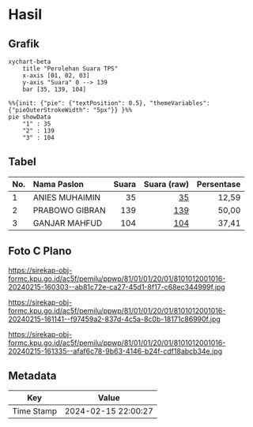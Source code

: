 # Hasil

## Grafik

```mermaid
xychart-beta
    title "Perolehan Suara TPS"
    x-axis [01, 02, 03]
    y-axis "Suara" 0 --> 139
    bar [35, 139, 104]
```

```mermaid
%%{init: {"pie": {"textPosition": 0.5}, "themeVariables": {"pieOuterStrokeWidth": "5px"}} }%%
pie showData
    "1" : 35
    "2" : 139
    "3" : 104
```

## Tabel

| No. | Nama Paslon    | Suara | Suara (raw) | Persentase |
|:--- |:-------------- | -----:| -----------:| ----------:|
| 1   | ANIES MUHAIMIN | 35    | [35][p-1]   | 12,59      |
| 2   | PRABOWO GIBRAN | 139   | [139][p-2]  | 50,00      |
| 3   | GANJAR MAHFUD  | 104   | [104][p-3]  | 37,41      |


[p-1]: https://github.com/gigit-pemilu/pemilu-2024-81-maluku/blob/main/pilpres/hitung-suara/sub/81-maluku/sub/01-maluku-tengah/sub/01-amahai/sub/2001-tamilouw/sub/016-tps/sub/paslon-1.txt
[p-2]: https://github.com/gigit-pemilu/pemilu-2024-81-maluku/blob/main/pilpres/hitung-suara/sub/81-maluku/sub/01-maluku-tengah/sub/01-amahai/sub/2001-tamilouw/sub/016-tps/sub/paslon-2.txt
[p-3]: https://github.com/gigit-pemilu/pemilu-2024-81-maluku/blob/main/pilpres/hitung-suara/sub/81-maluku/sub/01-maluku-tengah/sub/01-amahai/sub/2001-tamilouw/sub/016-tps/sub/paslon-3.txt

## Foto C Plano

https://sirekap-obj-formc.kpu.go.id/ac5f/pemilu/ppwp/81/01/01/20/01/8101012001016-20240215-160303--ab81c72e-ca27-45d1-8f17-c68ec344999f.jpg

https://sirekap-obj-formc.kpu.go.id/ac5f/pemilu/ppwp/81/01/01/20/01/8101012001016-20240215-161141--f97459a2-837d-4c5a-8c0b-18171c86990f.jpg

https://sirekap-obj-formc.kpu.go.id/ac5f/pemilu/ppwp/81/01/01/20/01/8101012001016-20240215-161335--afaf6c78-9b63-4146-b24f-cdf18abcb34e.jpg


## Metadata

| Key        | Value               |
| ---------- | ------------------- |
| Time Stamp | 2024-02-15 22:00:27 |



